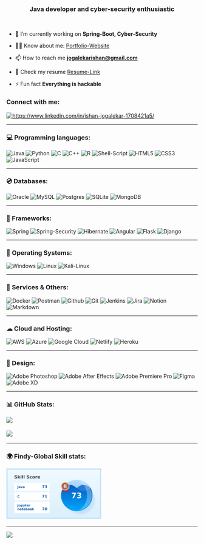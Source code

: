 <h3 align="center">Java developer and cyber-security enthusiastic</h3><br/>

- 🌱 I’m currently working on **Spring-Boot, Cyber-Security**

- 👨‍💻 Know about me: [Portfolio-Website](https://ishanjogalekar-portfolio.netlify.app/)

- 📫 How to reach me **jogalekarishan@gmail.com**

- 📄 Check my resume [Resume-Link](https://1drv.ms/b/s!AgQTG3v3-KKEnz5Dj7iPhjNvmqT2?e=tVqhR7)

- ⚡ Fun fact **Everything is hackable**

<h3 align="left">Connect with me:</h3>
<p align="left">
<a href="https://linkedin.com/in/https://www.linkedin.com/in/ishan-jogalekar-1708421a5/" target="blank"><img align="center" src="https://raw.githubusercontent.com/rahuldkjain/github-profile-readme-generator/master/src/images/icons/Social/linked-in-alt.svg" alt="https://www.linkedin.com/in/ishan-jogalekar-1708421a5/" height="30" width="40" /></a>
</p>

---

### 💻 Programming languages:
![Java](https://img.shields.io/badge/java-%23ED8B00.svg?style=for-the-badge&logo=java&logoColor=white) 
![Python](https://img.shields.io/badge/python-3670A0?style=for-the-badge&logo=python&logoColor=ffdd54)
![C](https://img.shields.io/badge/c-%2300599C.svg?style=for-the-badge&logo=c&logoColor=white)
![C++](https://img.shields.io/badge/c++-%2300599C.svg?style=for-the-badge&logo=c%2B%2B&logoColor=white) 
![R](https://img.shields.io/badge/r-%23276DC3.svg?style=for-the-badge&logo=r&logoColor=white)
![Shell-Script](https://img.shields.io/badge/Shell_Script-121011?style=for-the-badge&logo=gnu-bash&logoColor=white)
![HTML5](https://img.shields.io/badge/html5-%23E34F26.svg?style=for-the-badge&logo=html5&logoColor=white) 
![CSS3](https://img.shields.io/badge/css3-%231572B6.svg?style=for-the-badge&logo=css3&logoColor=white) 
![JavaScript](https://img.shields.io/badge/javascript-%23323330.svg?style=for-the-badge&logo=javascript&logoColor=%23F7DF1E) 

---

### 💿 Databases: 
![Oracle](https://img.shields.io/badge/Oracle-F80000?style=for-the-badge&logo=oracle&logoColor=white)
![MySQL](https://img.shields.io/badge/mysql-%2300f.svg?style=for-the-badge&logo=mysql&logoColor=white) 
![Postgres](https://img.shields.io/badge/postgres-%23316192.svg?style=for-the-badge&logo=postgresql&logoColor=white) 
![SQLite](https://img.shields.io/badge/sqlite-%2307405e.svg?style=for-the-badge&logo=sqlite&logoColor=white) 
![MongoDB](https://img.shields.io/badge/MongoDB-%234ea94b.svg?style=for-the-badge&logo=mongodb&logoColor=white) 

---

### 🔩 Frameworks:
![Spring](https://img.shields.io/badge/spring-%236DB33F.svg?style=for-the-badge&logo=spring&logoColor=white)
![Spring-Security](https://img.shields.io/badge/Spring_Security-6DB33F?style=for-the-badge&logo=Spring-Security&logoColor=whit)
![Hibernate](https://img.shields.io/badge/Hibernate-59666C?style=for-the-badge&logo=Hibernate&logoColor=white)
![Angular](https://img.shields.io/badge/angular-%23DD0031.svg?style=for-the-badge&logo=angular&logoColor=white) 
![Flask](https://img.shields.io/badge/flask-%23000.svg?style=for-the-badge&logo=flask&logoColor=white) 
![Django](https://img.shields.io/badge/django-%23092E20.svg?style=for-the-badge&logo=django&logoColor=white) 

---

### 💽 Operating Systems: 
![Windows](https://img.shields.io/badge/Windows-0078D6?style=for-the-badge&logo=windows&logoColor=white)
![Linux](https://img.shields.io/badge/Linux-FCC624?style=for-the-badge&logo=linux&logoColor=black)
![Kali-Linux](https://img.shields.io/badge/Kali_Linux-557C94?style=for-the-badge&logo=kali-linux&logoColor=white)

---

### 💊 Services & Others:
![Docker](https://img.shields.io/badge/docker-%230db7ed.svg?style=for-the-badge&logo=docker&logoColor=white) 
![Postman](https://img.shields.io/badge/Postman-FF6C37?style=for-the-badge&logo=postman&logoColor=white)
![Github](https://img.shields.io/badge/GitHub-100000?style=for-the-badge&logo=github&logoColor=white)
![Git](https://img.shields.io/badge/GIT-E44C30?style=for-the-badge&logo=git&logoColor=white)
![Jenkins](https://img.shields.io/badge/jenkins-%232C5263.svg?style=for-the-badge&logo=jenkins&logoColor=white) 
![Jira](https://img.shields.io/badge/jira-%230A0FFF.svg?style=for-the-badge&logo=jira&logoColor=white) 
![Notion](https://img.shields.io/badge/Notion-%23000000.svg?style=for-the-badge&logo=notion&logoColor=white)
![Markdown](https://img.shields.io/badge/markdown-%23000000.svg?style=for-the-badge&logo=markdown&logoColor=white) 

---

### ☁ Cloud and Hosting:
![AWS](https://img.shields.io/badge/AWS-%23FF9900.svg?style=for-the-badge&logo=amazon-aws&logoColor=white) 
![Azure](https://img.shields.io/badge/azure-%230072C6.svg?style=for-the-badge&logo=azure-devops&logoColor=white) 
![Google Cloud](https://img.shields.io/badge/Google%20Cloud-%234285F4.svg?style=for-the-badge&logo=google-cloud&logoColor=white)
![Netlify](https://img.shields.io/badge/Netlify-00C7B7?style=for-the-badge&logo=netlify&logoColor=white)
![Heroku](https://img.shields.io/badge/Heroku-430098?style=for-the-badge&logo=heroku&logoColor=white)

---

### 📜 Design:
![Adobe Photoshop](https://img.shields.io/badge/adobephotoshop-%2331A8FF.svg?style=for-the-badge&logo=adobephotoshop&logoColor=white) 
![Adobe After Effects](https://img.shields.io/badge/Adobe%20After%20Effects-9999FF.svg?style=for-the-badge&logo=Adobe%20After%20Effects&logoColor=white) 
![Adobe Premiere Pro](https://img.shields.io/badge/Adobe%20Premiere%20Pro-9999FF.svg?style=for-the-badge&logo=Adobe%20Premiere%20Pro&logoColor=white) 
![Figma](https://img.shields.io/badge/figma-%23F24E1E.svg?style=for-the-badge&logo=figma&logoColor=white) 
![Adobe XD](https://img.shields.io/badge/Adobe%20XD-470137?style=for-the-badge&logo=Adobe%20XD&logoColor=#FF61F6) 


---

### 📊 GitHub Stats:

![](https://github-readme-stats.vercel.app/api?username=ishanjogalekar&theme=dark&hide_border=false&include_all_commits=false&count_private=false)<br/><br/>
![](https://github-readme-streak-stats.herokuapp.com/?user=ishanjogalekar&theme=dark&hide_border=false)<br/>

---

### 🌍 Findy-Global Skill stats:
<img alt="findystats" src="https://github.com/ishanjogalekar/ishanjogalekar/blob/main/img/skill_deviation.jpg" width="250"/> <br/>

---

[![](https://visitcount.itsvg.in/api?id=ishanjogalekar&icon=0&color=0)](https://visitcount.itsvg.in)

